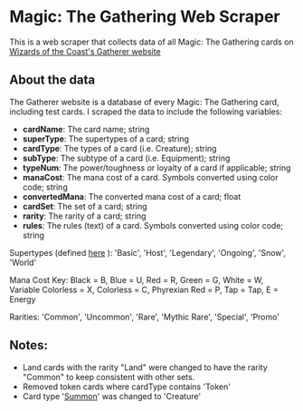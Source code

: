 # Magic: The Gathering Web Scraper

This is a web scraper that collects data of all Magic: The Gathering cards on [Wizards of the Coast's Gatherer website](https://gatherer.wizards.com/Pages/Search/Default.aspx?page=0&color=|[W]|[U]|[B]|[R]|[G])

## About the data
The Gatherer website is a database of every Magic: The Gathering card, including test cards. I scraped the data to include the following variables:
- **cardName**: The card name; string
- **superType**: The supertypes of a card; string
- **cardType**: The types of a card (i.e. Creature); string
- **subType**: The subtype of a card (i.e. Equipment); string
- **typeNum**: The power/toughness or loyalty of a card if applicable; string
- **manaCost**: The mana cost of a card. Symbols converted using color code; string
- **convertedMana**: The converted mana cost of a card; float
- **cardSet**: The set of a card; string
- **rarity**: The rarity of a card; string
- **rules**: The rules (text) of a card. Symbols converted using color code; string

Supertypes (defined [here](https://mtg.fandom.com/wiki/Supertype) ): 'Basic', 'Host', 'Legendary', 'Ongoing', 'Snow', 'World'

Mana Cost Key: Black = B, Blue = U, Red = R, Green = G, White = W, Variable Colorless = X, Colorless = C, Phyrexian Red = P, Tap = Tap, E = Energy

Rarities: 'Common', 'Uncommon', 'Rare', 'Mythic Rare', 'Special', 'Promo'

## Notes:
- Land cards with the rarity "Land" were changed to have the rarity "Common" to keep consistent with other sets.
- Removed token cards where cardType contains 'Token'
- Card type '[Summon](https://boardgames.stackexchange.com/questions/6715/are-summon-insert-creature-type-here-cards-creatures)' was changed to 'Creature'

